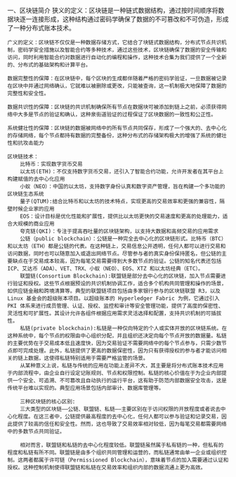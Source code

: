 一、区块链简介
    狭义的定义：区块链是一种链式数据结构，通过按时间顺序将数据块逐一连接形成，这种结构通过密码学确保了数据的不可篡改和不可伪造，形成了一种分布式账本技术。

    广义的定义：区块链不仅仅是一种数据存储方式，它结合了块链式数据结构，分布式节点共识机制，密码学安全措施以及智能合约等多种技术，通过这些技术，区块链确保了数据的安全传输和访问，同时利用智能合约对数据进行自动化的编程和操作，这种技术合集为我们提供了一个全新的、分布式的基础架构和计算平台。

    数据完整性的保障：在区块链中，每个区块的生成都伴随着严格的密码学验证，一旦数据被记录在区块中并通过网络确认，它就难以被删除或更改，只能被查询，这一机制极大地保障了数据的完整性和安全性。

    数据共识性的保障：区块链的共识机制确保所有节点在数据块可被添加到链上之前，必须获得网络中大多是节点的验证和确认，这种泉街道验证的过程保证了区块数据的一致性和公正性。

    系统健壮性的保障：区块链的数据被网络中的所有节点共同保存，形成了一个强大的、去中心化的存储网络，每个节点都持有数据的完整备份，这种分布式的存储架构极大的增强了系统的健壮性和抗攻击能力

    区块链技术：
        比特币：实现数字货币交易
        以太坊(ETH)：不仅支持数字货币交易，还引入了智能合约功能，允许开发者在其平台上构建赋值的去中心化应用
        小蚁（NEO）：中国的以太坊，支持数字身份认真和数字资产管理，旨在构建一个多功能的区块链生态系统
        量子(QTUM):结合比特币和以太坊的技术特点，实现更高的交易效率和更强的兼容性，隔壁时候企业家的应用
        EOS：设计目标是优化性能和扩展性，提供比以太坊更快的交易速度和更高的处理能力，适合大规模的商业应用
        夸克链(QKI)：专注于提高吞吐量的区块链架构，以支持大数据和高频交易的应用需求
        公链（public blockchain）：公链是一种完全去中心化的区块链形式。比特币（BTC）和以太坊（ETH）都是公链的代表。在这种链上，交易信息公开透明，任何人都可以进行交易和访问数据，同时也可以随意加入或退出网络节点。尽管参与者的真实身份保持匿名，但公链的主要缺点在于交易成本较高，因为每笔交易需要得到大多数节点的验证。公链的知名代表还包括 ICP、艾达币（ADA）、VET、TRX、小蚁（NEO）、EOS、XTZ 和以太坊经典（ETC）。
        联盟链(Consortium Blockchain):联盟链是部分去中心化的区块链，加入节点需要进行验证和授权。这些节点根据预设的共识机制协调工作，适合多个机构共同管理和操作的场景，如供应链金融和跨境清算等。典型的联盟链项目包括由多家银行参与的区块链联盟 R3，以及 Linux 基金会的超级账本项目。以超级账本的 Hyperledger Fabric 为例，它通过引入 PKI 体系来进行成员管理、认证、授权、监控和审计等安全管理功能，提供了高度的保密性、灵活性和可扩展性。其设计允许各组件根据应用需求灵活选择和配置，支持共识机制的可插拔性。
        私链(private blockchain):私链是一种仅向特定的个人或实体开放的区块链系统。在这种系统中，每个节点的权限由中心组织分配，并且组织还决定向每个节点开放的数据量。私链的主要优势在于交易成本低且速度快，因为交易验证不需要网络中的每个节点参与，只需少数节点即可完成处理。此外，私链提供了更高的数据保密性，因为只有获得授权的参与者才能访问相关的链上数据，这使得私链特别适用于需要严格监管的场景。
        从某种意义上说，私链与传统的应用在功能上差异不大，其主要是将分布式账本技术应用于内部流程中，由企业自行设定记账规则、节点和权限控制。私链的核心价值在于为企业内部提供一个安全、可追溯、不可篡改且自动执行的运行平台，这有助于防范内部数据安全攻击，这是传统平台难以实现的。典型应用场景包括内部审计、数据库管理等。  

        三种区块链的核心区别:
        三大类型的区块链——公链、联盟链、私链——主要区别在于访问权限的开放程度或者说去中心化程度。在这三者中，公链提供最高程度的去中心化，任何人都可以参与验证和记录交易，因此提供了较高的信任和安全性。然而，这也导致了交易效率相对较低，因为每笔交易都需要网络中的多数节点共同验证。

        相对而言，联盟链和私链的去中心化程度较低。联盟链虽然属于私有链的一种，但私有的程度和私链有所不同。联盟链是由多个组织共同管理和运营的，而私链通常由单一企业或组织控制。这两者都属于许可链（Permissioned Blockchain），意味着节点的加入需要通过认证和授权。这种控制机制使得联盟链和私链在交易效率和组织内部的数据流通上更为高效。

